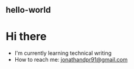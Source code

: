 ## hello-world
# Hi there 
- I'm currently learning technical writing
- How to reach me: jonathandpr91@gmail.com
